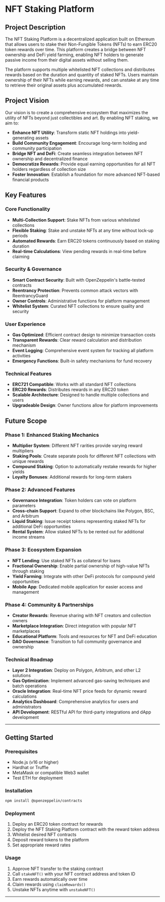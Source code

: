 # NFT Staking Platform

## Project Description

The NFT Staking Platform is a decentralized application built on Ethereum that allows users to stake their Non-Fungible Tokens (NFTs) to earn ERC20 token rewards over time. This platform creates a bridge between NFT ownership and DeFi yield farming, enabling NFT holders to generate passive income from their digital assets without selling them.

The platform supports multiple whitelisted NFT collections and distributes rewards based on the duration and quantity of staked NFTs. Users maintain ownership of their NFTs while earning rewards, and can unstake at any time to retrieve their original assets plus accumulated rewards.

## Project Vision

Our vision is to create a comprehensive ecosystem that maximizes the utility of NFTs beyond just collectibles and art. By enabling NFT staking, we aim to:

- **Enhance NFT Utility**: Transform static NFT holdings into yield-generating assets
- **Build Community Engagement**: Encourage long-term holding and community participation
- **Bridge NFT and DeFi**: Create seamless integration between NFT ownership and decentralized finance
- **Democratize Rewards**: Provide equal earning opportunities for all NFT holders regardless of collection size
- **Foster Innovation**: Establish a foundation for more advanced NFT-based financial products

## Key Features

### Core Functionality
- **Multi-Collection Support**: Stake NFTs from various whitelisted collections
- **Flexible Staking**: Stake and unstake NFTs at any time without lock-up periods
- **Automated Rewards**: Earn ERC20 tokens continuously based on staking duration
- **Real-time Calculations**: View pending rewards in real-time before claiming

### Security & Governance
- **Smart Contract Security**: Built with OpenZeppelin's battle-tested contracts
- **Reentrancy Protection**: Prevents common attack vectors with ReentrancyGuard
- **Owner Controls**: Administrative functions for platform management
- **Whitelist System**: Curated NFT collections to ensure quality and security

### User Experience
- **Gas Optimized**: Efficient contract design to minimize transaction costs
- **Transparent Rewards**: Clear reward calculation and distribution mechanism
- **Event Logging**: Comprehensive event system for tracking all platform activities
- **Emergency Functions**: Built-in safety mechanisms for fund recovery

### Technical Features
- **ERC721 Compatible**: Works with all standard NFT collections
- **ERC20 Rewards**: Distributes rewards in any ERC20 token
- **Scalable Architecture**: Designed to handle multiple collections and users
- **Upgradeable Design**: Owner functions allow for platform improvements

## Future Scope

### Phase 1: Enhanced Staking Mechanics
- **Multiplier System**: Different NFT rarities provide varying reward multipliers
- **Staking Pools**: Create separate pools for different NFT collections with unique rewards
- **Compound Staking**: Option to automatically restake rewards for higher yields
- **Loyalty Bonuses**: Additional rewards for long-term stakers

### Phase 2: Advanced Features
- **Governance Integration**: Token holders can vote on platform parameters
- **Cross-chain Support**: Expand to other blockchains like Polygon, BSC, and Arbitrum
- **Liquid Staking**: Issue receipt tokens representing staked NFTs for additional DeFi opportunities
- **Rental System**: Allow staked NFTs to be rented out for additional income streams

### Phase 3: Ecosystem Expansion
- **NFT Lending**: Use staked NFTs as collateral for loans
- **Fractional Ownership**: Enable partial ownership of high-value NFTs through staking
- **Yield Farming**: Integrate with other DeFi protocols for compound yield opportunities
- **Mobile App**: Dedicated mobile application for easier access and management

### Phase 4: Community & Partnerships
- **Creator Rewards**: Revenue sharing with NFT creators and collection owners
- **Marketplace Integration**: Direct integration with popular NFT marketplaces
- **Educational Platform**: Tools and resources for NFT and DeFi education
- **DAO Governance**: Transition to full community governance and ownership

### Technical Roadmap
- **Layer 2 Integration**: Deploy on Polygon, Arbitrum, and other L2 solutions
- **Gas Optimization**: Implement advanced gas-saving techniques and batch operations
- **Oracle Integration**: Real-time NFT price feeds for dynamic reward calculations
- **Analytics Dashboard**: Comprehensive analytics for users and administrators
- **API Development**: RESTful API for third-party integrations and dApp development

---

## Getting Started

### Prerequisites
- Node.js (v16 or higher)
- Hardhat or Truffle
- MetaMask or compatible Web3 wallet
- Test ETH for deployment

### Installation
```bash
npm install @openzeppelin/contracts
```

### Deployment
1. Deploy an ERC20 token contract for rewards
2. Deploy the NFT Staking Platform contract with the reward token address
3. Whitelist desired NFT contracts
4. Deposit reward tokens to the platform
5. Set appropriate reward rates

### Usage
1. Approve NFT transfer to the staking contract
2. Call `stakeNFT()` with your NFT contract address and token ID
3. Earn rewards automatically over time
4. Claim rewards using `claimRewards()`
5. Unstake NFTs anytime with `unstakeNFT()`

---
